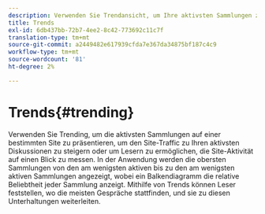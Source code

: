 ```yaml
---
description: Verwenden Sie Trendansicht, um Ihre aktivsten Sammlungen zu präsentieren.
title: Trends
exl-id: 6db437bb-72b7-4ee2-8c42-773692c11c7f
translation-type: tm+mt
source-git-commit: a2449482e617939cfda7e367da34875bf187c4c9
workflow-type: tm+mt
source-wordcount: '81'
ht-degree: 2%

---
```


# Trends{#trending}

Verwenden Sie Trending, um die aktivsten Sammlungen auf einer bestimmten Site zu präsentieren, um den Site-Traffic zu Ihren aktivsten Diskussionen zu steigern oder um Lesern zu ermöglichen, die Site-Aktivität auf einen Blick zu messen. In der Anwendung werden die obersten Sammlungen von den am wenigsten aktiven bis zu den am wenigsten aktiven Sammlungen angezeigt, wobei ein Balkendiagramm die relative Beliebtheit jeder Sammlung anzeigt. Mithilfe von Trends können Leser feststellen, wo die meisten Gespräche stattfinden, und sie zu diesen Unterhaltungen weiterleiten.
